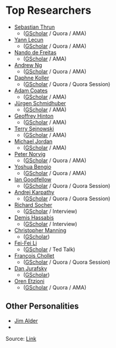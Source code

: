 # Top Researchers # 

 - [Sebastian Thrun](http://robots.stanford.edu/) 
   - ([GScholar](https://scholar.google.com/citations?user=7K34d7cAAAAJ&hl=en&oi=ao) / Quora / AMA)
 - [Yann Lecun](http://yann.lecun.com/) 
   - ([GScholar](https://scholar.google.com/citations?user=WLN3QrAAAAAJ&hl=en) / Quora / AMA)
 - [Nando de Freitas](http://www.cs.ubc.ca/~nando/) 
   - ([GScholar](https://scholar.google.com/citations?user=nzEluBwAAAAJ&hl=en) / AMA)
 - [Andrew Ng](http://www.andrewng.org/) 
   - ([GScholar](https://scholar.google.com/citations?user=JgDKULMAAAAJ&hl=en) / Quora / AMA)
 - [Daphne Koller](http://ai.stanford.edu/users/koller/) 
   - ([GScholar](https://scholar.google.com/citations?user=5Iqe53IAAAAJ) / Quora / Quora Session)
 - [Adam Coates](http://cs.stanford.edu/~acoates/) 
   - ([GScholar](https://scholar.google.com/citations?user=bLUllHEAAAAJ&hl=en) / AMA)
 - [Jürgen Schmidhuber](http://people.idsia.ch/~juergen/) 
   - ([GScholar](https://scholar.google.com/citations?user=gLnCTgIAAAAJ&hl=en) / AMA)
 - [Geoffrey Hinton](http://www.cs.toronto.edu/~hinton/) 
   - ([GScholar](https://scholar.google.com/citations?user=JicYPdAAAAAJ&hl=en) / AMA)
 - [Terry Sejnowski](http://www.salk.edu/scientist/terrence-sejnowski/) 
   - ([GScholar](https://scholar.google.com/citations?user=m1qAiOUAAAAJ&hl=en) / AMA)
 - [Michael Jordan](https://people.eecs.berkeley.edu/~jordan/) 
   - ([GScholar](https://scholar.google.com/citations?user=yxUduqMAAAAJ&hl=en) / AMA)
 - [Peter Norvig](http://norvig.com/) 
   - ([GScholar](https://scholar.google.com/citations?user=Ol0vcWgAAAAJ&hl=en) / Quora / AMA)
 - [Yoshua Bengio](http://www.iro.umontreal.ca/~bengioy/yoshua_en/) 
   - ([GScholar](https://scholar.google.com/citations?user=kukA0LcAAAAJ&hl=en) / Quora / AMA)
 - [Ian Goodfellow](http://www.iangoodfellow.com/) 
   - ([GScholar](https://scholar.google.com/citations?user=iYN86KEAAAAJ&hl=en) / Quora / Quora Session)
 - [Andrej Karpathy](http://karpathy.github.io/) 
   - ([GScholar](https://scholar.google.com/citations?user=l8WuQJgAAAAJ&hl=en) / Quora / Quora Session)
 - [Richard Socher](http://www.socher.org/) 
   - ([GScholar](https://scholar.google.com/citations?user=FaOcyfMAAAAJ&hl=en) / Interview)
 - [Demis Hassabis](http://demishassabis.com/) 
   - ([GScholar](https://scholar.google.com/citations?user=dYpPMQEAAAAJ&hl=en) / Interview)
 - [Christopher Manning](https://nlp.stanford.edu/~manning/) 
   - ([GScholar](https://scholar.google.com/citations?user=1zmDOdwAAAAJ&hl=en))
 - [Fei-Fei Li](http://vision.stanford.edu/people.html) 
   - ([GScholar](https://scholar.google.com/citations?user=rDfyQnIAAAAJ&hl=en) / Ted Talk)
 - [François Chollet](https://scholar.google.com/citations?user=VfYhf2wAAAAJ&hl=en) 
   - ([GScholar](https://scholar.google.com/citations?user=VfYhf2wAAAAJ&hl=en) / Quora / Quora Session)
 - [Dan Jurafsky](https://web.stanford.edu/~jurafsky/) 
   - ([GScholar](https://scholar.google.com/citations?user=uZg9l58AAAAJ&hl=en))
 - [Oren Etzioni](http://allenai.org/team/orene/) 
   - ([GScholar](https://scholar.google.com/citations?user=XF6Yk98AAAAJ&hl=en) / Quora / AMA)

## Other Personalities ##
 - [Jim Alder](https://jimadler.me/)
 - []()

Source: [Link](https://unsupervisedmethods.com/my-curated-list-of-ai-and-machine-learning-resources-from-around-the-web-9a97823b8524)
